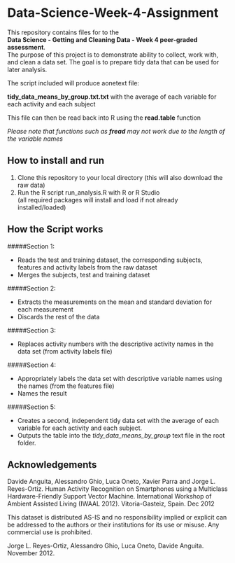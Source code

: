 # Data-Science-Week-4-Assignment

This repository contains files for to the   
**Data Science - Getting and Cleaning Data - Week 4 peer-graded assessment**.  
The purpose of this project is to demonstrate ability to collect, work with, and clean a data set. The goal is to prepare tidy data that can be used for later analysis. 

The script included will produce aonetext file: 

**tidy_data_means_by_group.txt.txt** with the average of each variable for each activity and each subject  

This file can then be read back into R using the **read.table** function  

*Please note that functions such as **fread** may not work due to the length of the variable names*

## How to install and run

1. Clone this repository to your local directory (this will also download the raw data)
5. Run the R script run_analysis.R with R or R Studio   
(all required packages will install and load if not already installed/loaded)

## How the Script works

#####Section 1:  
* Reads the test and training dataset, the corresponding subjects, features and activity labels from the raw dataset  
* Merges the subjects, test and training dataset

#####Section 2:  
* Extracts the measurements on the mean and standard deviation for each measurement
* Discards the rest of the data

#####Section 3:  
* Replaces activity numbers with the descriptive activity names in the data set (from activity labels file)       

#####Section 4:  
* Appropriately labels the data set with descriptive variable names using the names (from the features file)
* Names the result

#####Section 5:  
* Creates a second, independent tidy data set with the average of each variable for each activity and each subject.
* Outputs the table into the *tidy_data_means_by_group* text file in the root folder.

## Acknowledgements

Davide Anguita, Alessandro Ghio, Luca Oneto, Xavier Parra and Jorge L. Reyes-Ortiz. Human Activity Recognition on Smartphones using a Multiclass Hardware-Friendly Support Vector Machine. International Workshop of Ambient Assisted Living (IWAAL 2012). Vitoria-Gasteiz, Spain. Dec 2012

This dataset is distributed AS-IS and no responsibility implied or explicit can be addressed to the authors or their institutions for its use or misuse. Any commercial use is prohibited.

Jorge L. Reyes-Ortiz, Alessandro Ghio, Luca Oneto, Davide Anguita. November 2012.